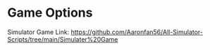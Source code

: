 # Game Options

Simulator Game Link: https://github.com/Aaronfan56/All-Simulator-Scripts/tree/main/Simulater%20Game
